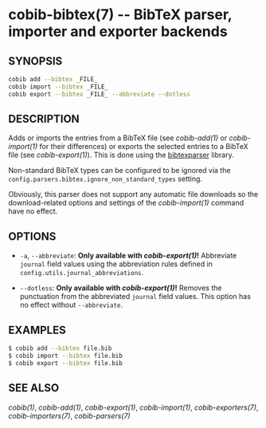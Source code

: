 cobib-bibtex(7) -- BibTeX parser, importer and exporter backends
================================================================

## SYNOPSIS

```bash
cobib add --bibtex _FILE_
cobib import --bibtex _FILE_
cobib export --bibtex _FILE_ --abbreviate --dotless
```

## DESCRIPTION

Adds or imports the entries from a BibTeX file (see *cobib-add(1)* or *cobib-import(1)* for their differences)
or exports the selected entries to a BibTeX file (see *cobib-export(1)*).
This is done using the [bibtexparser](https://github.com/sciunto-org/python-bibtexparser) library.

Non-standard BibTeX types can be configured to be ignored via the `config.parsers.bibtex.ignore_non_standard_types` setting.

Obviously, this parser does not support any automatic file downloads so the download-related options and settings of the *cobib-import(1)* command have no effect.

## OPTIONS

  * `-a`, `--abbreviate`:
    **Only available with *cobib-export(1)*!**
    Abbreviate `journal` field values using the abbreviation rules defined in `config.utils.journal_abbreviations`.

  * `--dotless`:
    **Only available with *cobib-export(1)*!**
    Removes the punctuation from the abbreviated `journal` field values.
    This option has no effect without `--abbreviate`.

## EXAMPLES

```bash
$ cobib add --bibtex file.bib
$ cobib import --bibtex file.bib
$ cobib export --bibtex file.bib
```

## SEE ALSO

*cobib(1)*, *cobib-add(1)*, *cobib-export(1)*, *cobib-import(1)*, *cobib-exporters(7)*, *cobib-importers(7)*, *cobib-parsers(7)*

[//]: # ( vim: set ft=markdown tw=0: )
